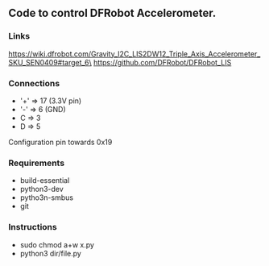 ## Code to control DFRobot Accelerometer.

### Links

https://wiki.dfrobot.com/Gravity_I2C_LIS2DW12_Triple_Axis_Accelerometer_SKU_SEN0409#target_6\
https://github.com/DFRobot/DFRobot_LIS

### Connections

* '+' => 17 (3.3V pin)
* '-' => 6 (GND)
* C => 3
* D => 5

Configuration pin towards 0x19

### Requirements

* build-essential
* python3-dev
* pytho3n-smbus
* git

### Instructions

* sudo chmod a+w x.py
* python3 dir/file.py
